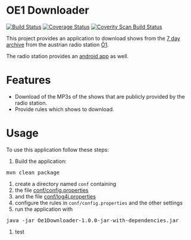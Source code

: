 # OE1 Downloader

[![Build Status](https://travis-ci.org/phvogt/Oe1Downloader.svg?branch=master)](https://travis-ci.org/phvogt/Oe1Downloader)
[![Coverage Status](https://coveralls.io/repos/phvogt/Oe1Downloader/badge.svg?branch=master&service=github)](https://coveralls.io/github/phvogt/Oe1Downloader?branch=master)
[![Coverity Scan Build Status](https://img.shields.io/coverity/scan/6414.svg)](https://scan.coverity.com/projects/phvogt-oe1downloader)

This project provides an application to download shows from the [7 day archive](http://oe1.orf.at/konsole?show=ondemand) from the austrian radio station [Ö1](http://oe1.orf.at).

The radio station provides an [android app](https://play.google.com/store/apps/details?id=com.nousguide.oe1&hl=en) as well.

# Features

* Download of the MP3s of the shows that are publicly provided by the radio station.
* Provide rules which shows to download.

# Usage

To use this application follow these steps:

1. Build the application:
<pre>
mvn clean package
</pre>
1. create a directory named `conf` containing
  1. the file [conf/config.properties](conf/config.properties)
  1. and the file [conf/log4j.properties](conf/log4j.properties)
1. configure the rules in `conf/config.properties` and the other settings
1. run the application with
<pre>
java -jar Oe1Downloader-1.0.0-jar-with-dependencies.jar
</pre>
1. test